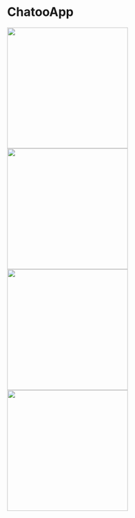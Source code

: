 # ChatooApp

<img src="https://user-images.githubusercontent.com/14795838/62095149-ccea2b00-b27f-11e9-8516-f350e14b7ccc.png" align="left" width="280">
<img src="https://user-images.githubusercontent.com/14795838/62095148-ccea2b00-b27f-11e9-8d23-dcf3306acff2.png" align="left" width="280">
<img src="https://user-images.githubusercontent.com/14795838/62095150-ccea2b00-b27f-11e9-8401-7159092f42f4.png" align="left" width="280">
<img src="" align="left" width="280">
